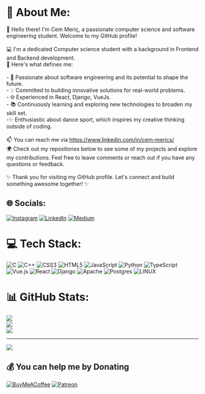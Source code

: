 # 💫 About Me:
👋 Hello there! I'm Cem Meriç, a passionate computer science and software engineering student. Welcome to my GitHub profile!<br><br>💻 I'm a dedicated Computer science student with a background in Frontend and Backend development.<br>🌟 Here's what defines me:<br><br>- 🚀 Passionate about software engineering and its potential to shape the future.<br>- 💡 Committed to building innovative solutions for real-world problems.<br>- 🌐 Experienced in React, Django, VueJs.<br>- 📚 Continuously learning and exploring new technologies to broaden my skill set.<br>-✨ Enthusiastic about dance sport, which inspires my creative thinking outside of coding.<br><br>📫 You can reach me via https://www.linkedin.com/in/cem-merics/<br>🌍 Check out my repositories below to see some of my projects and explore my contributions. Feel free to leave comments or reach out if you have any questions or feedback.<br><br>✨ Thank you for visiting my GitHub profile. Let's connect and build something awesome together! ✨<br>


## 🌐 Socials:
[![Instagram](https://img.shields.io/badge/Instagram-%23E4405F.svg?logo=Instagram&logoColor=white)](https://instagram.com/@c_meric1s) [![LinkedIn](https://img.shields.io/badge/LinkedIn-%230077B5.svg?logo=linkedin&logoColor=white)](https://linkedin.com/in/https://www.linkedin.com/in/cem-merics/) [![Medium](https://img.shields.io/badge/Medium-12100E?logo=medium&logoColor=white)](https://medium.com/@@samipasazade3141) 

# 💻 Tech Stack:
![C](https://img.shields.io/badge/c-%2300599C.svg?style=plastic&logo=c&logoColor=white) ![C++](https://img.shields.io/badge/c++-%2300599C.svg?style=plastic&logo=c%2B%2B&logoColor=white) ![CSS3](https://img.shields.io/badge/css3-%231572B6.svg?style=plastic&logo=css3&logoColor=white) ![HTML5](https://img.shields.io/badge/html5-%23E34F26.svg?style=plastic&logo=html5&logoColor=white) ![JavaScript](https://img.shields.io/badge/javascript-%23323330.svg?style=plastic&logo=javascript&logoColor=%23F7DF1E) ![Python](https://img.shields.io/badge/python-3670A0?style=plastic&logo=python&logoColor=ffdd54) ![TypeScript](https://img.shields.io/badge/typescript-%23007ACC.svg?style=plastic&logo=typescript&logoColor=white) ![Vue.js](https://img.shields.io/badge/vuejs-%2335495e.svg?style=plastic&logo=vuedotjs&logoColor=%234FC08D) ![React](https://img.shields.io/badge/react-%2320232a.svg?style=plastic&logo=react&logoColor=%2361DAFB) ![Django](https://img.shields.io/badge/django-%23092E20.svg?style=plastic&logo=django&logoColor=white) ![Apache](https://img.shields.io/badge/apache-%23D42029.svg?style=plastic&logo=apache&logoColor=white) ![Postgres](https://img.shields.io/badge/postgres-%23316192.svg?style=plastic&logo=postgresql&logoColor=white) ![LINUX](https://img.shields.io/badge/Linux-FCC624?style=plastic&logo=linux&logoColor=black)
# 📊 GitHub Stats:
![](https://github-readme-stats.vercel.app/api?username=CemMeric26&theme=dark&hide_border=false&include_all_commits=true&count_private=true)<br/>
![](https://github-readme-streak-stats.herokuapp.com/?user=CemMeric26&theme=dark&hide_border=false)<br/>
![](https://github-readme-stats.vercel.app/api/top-langs/?username=CemMeric26&theme=dark&hide_border=false&include_all_commits=true&count_private=true&layout=compact)


---
[![](https://visitcount.itsvg.in/api?id=CemMeric26&icon=5&color=3)](https://visitcount.itsvg.in)

  ## 💰 You can help me by Donating
  [![BuyMeACoffee](https://img.shields.io/badge/Buy%20Me%20a%20Coffee-ffdd00?style=for-the-badge&logo=buy-me-a-coffee&logoColor=black)](https://buymeacoffee.com/https://www.buymeacoffee.com/cemmeric26) [![Patreon](https://img.shields.io/badge/Patreon-F96854?style=for-the-badge&logo=patreon&logoColor=white)](https://patreon.com/patreon.com/CemMeric26) 

  
<!-- Proudly created with GPRM ( https://gprm.itsvg.in ) -->
